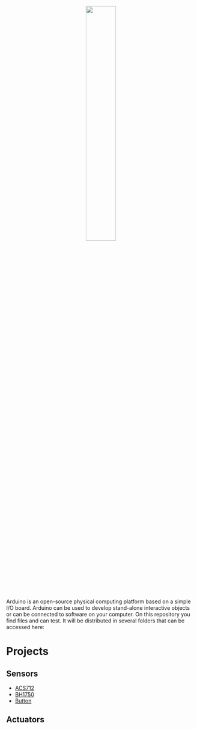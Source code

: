 <p align="center">
	<img src="http://content.arduino.cc/brand/arduino-color.svg" width="40%" />
</p>

Arduino is an open-source physical computing platform based on a simple I/O
board. Arduino can be used to develop stand-alone interactive objects or
can be connected to software on your computer. On this repository you find files 
and can test. It will be distributed in several folders that can be accessed here:

# Projects

## Sensors

-  [ACS712](ACS712/)
-  [BH1750](BH1750/)
-  [Button](Botao/)

## Actuators
